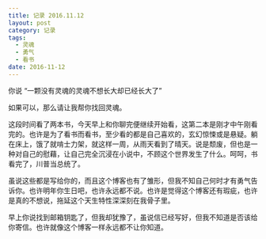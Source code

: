 ```yaml
---
title: 记录 2016.11.12
layout: post
category: 记录
tags:
  - 灵魂
  - 勇气
  - 看书
date: 2016-11-12
---
```


你说 “一颗没有灵魂的灵魂不想长大却已经长大了”

如果可以，那么请让我帮你找回灵魂。

这段时间看了两本书，今天早上和你聊完便继续开始看，这第二本是刚才中午刚看完的。也许是为了看书而看书，至少看的都是自己喜欢的，玄幻惊悚或是悬疑。躺在床上，饿了就啃士力架，就这样一周，从雨天看到了晴天。说是颓废，但也是一种对自己的慰藉，让自己完全沉浸在小说中，不顾这个世界发生了什么。呵呵，书看完了，川普当总统了。

虽说这些都是写给你的，而且这个博客也有了雏形，但我不知自己何时才有勇气告诉你。也许明年你生日吧，也许永远都不说。也许是觉得这个博客还有瑕疵，也许是真的不想说，拖延这个天生特性深深刻在我骨子里。

早上你说找到邮箱钥匙了，但我却犹豫了，虽说信已经写好，但我不知道是否该给你寄信。也许就像这个博客一样永远都不让你知道。
